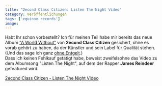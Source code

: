 ```yaml
---
title: "2econd Class Citizen: Listen The Night Video"
category: Veröffentlichungen
tags: ['equinox records']
image: 
---
```


Habt Ihr schon vorbestellt? Ich für meinen Teil habe mir bereits das neue Album ["A World Without"](http://www.hhv.de/item_173014.html) von **2econd Class Citizen** gesichert, ohne es vorab gehört zu haben, da der Künstler und sein Label für Qualität stehen. (Und das sage ich ganz [ohne Entgelt](http://www.spiegel.de/netzwelt/web/0,1518,653408,00.html).)  
Dass ich keinen Fehlkauf getätigt habe, beweist zweifelsohne das Video zu dem Albumsong "Listen The Night", auf dem der Rapper **James Reindeer** gefeatured wird.  
  
[2econd Class Citizen - Listen The Night Video](http://www.e-q-x.net/news/2009/10/2econd-class-citizen-listen-the-night-video/)